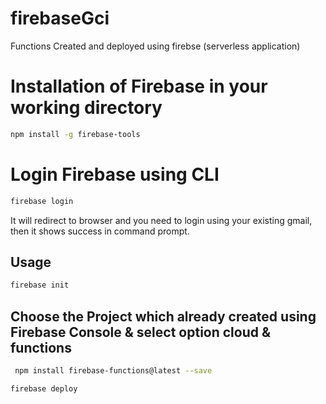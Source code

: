 # firebaseGci
Functions Created and deployed using firebse (serverless application)

# Installation of Firebase in your working directory
```sh
npm install -g firebase-tools

```
# Login Firebase using CLI
```sh
firebase login
```
It will redirect to browser and you need to login using your existing gmail, then it shows success in command prompt.


## Usage
```sh
firebase init
```

## Choose the Project which already created using Firebase Console & select option cloud & functions

```sh
 npm install firebase-functions@latest --save
 ```
 
 ```sh
 firebase deploy
 ```
